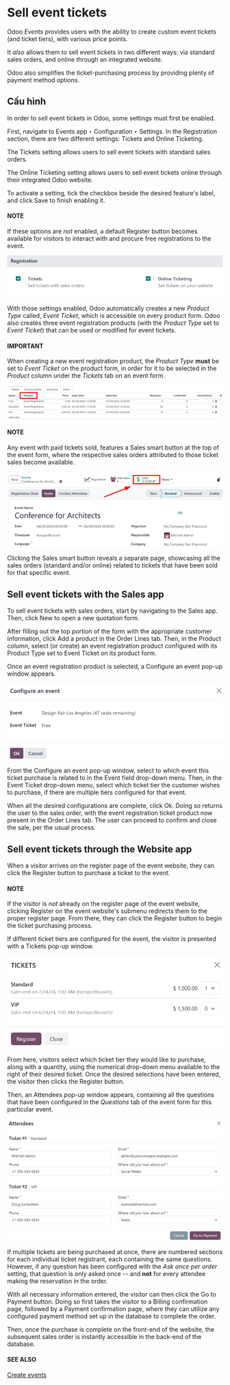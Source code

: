 # Sell event tickets

Odoo *Events* provides users with the ability to create custom event tickets (and ticket tiers),
with various price points.

It *also* allows them to sell event tickets in two different ways: via standard sales orders, and
online through an integrated website.

Odoo also simplifies the ticket-purchasing process by providing plenty of payment method options.

## Cấu hình

In order to sell event tickets in Odoo, some settings must first be enabled.

First, navigate to Events app ‣ Configuration ‣ Settings. In the
Registration section, there are two different settings: Tickets and
Online Ticketing.

The Tickets setting allows users to sell event tickets with standard sales orders.

The Online Ticketing setting allows users to sell event tickets online through their
integrated Odoo website.

To activate a setting, tick the checkbox beside the desired feature's label, and click
Save to finish enabling it.

#### NOTE
If these options are *not* enabled, a default Register button becomes available for
visitors to interact with and procure free registrations to the event.

![View of the settings page for Odoo Events.](../../../_images/events-settings-tickets.png)

With those settings enabled, Odoo automatically creates a new *Product Type* called, *Event Ticket*,
which is accessible on every product form. Odoo also creates three event registration products (with
the *Product Type* set to *Event Ticket*) that can be used or modified for event tickets.

#### IMPORTANT
When creating a new event registration product, the *Product Type* **must** be set to *Event
Ticket* on the product form, in order for it to be selected in the *Product* column under the
*Tickets* tab on an event form.

![View of an event form highlighting the column product under the tickets tab in Odoo.](../../../_images/events-tickets-registration-product.png)

#### NOTE
Any event with paid tickets sold, features a <i class="fa fa-dollar"></i> Sales smart button at
the top of the event form, where the respective sales orders attributed to those ticket sales
become available.

![View of an event's form and the sales smart button in Odoo Events.](../../../_images/events-sales-smartbutton.png)

Clicking the <i class="fa fa-dollar"></i> Sales smart button reveals a separate page, showcasing
all the sales orders (standard and/or online) related to tickets that have been sold for that
specific event.

## Sell event tickets with the Sales app

To sell event tickets with sales orders, start by navigating to the Sales app.
Then, click New to open a new quotation form.

After filling out the top portion of the form with the appropriate customer information, click
Add a product in the Order Lines tab. Then, in the Product
column, select (or create) an event registration product configured with its Product
Type set to Event Ticket on its product form.

Once an event registration product is selected, a Configure an event pop-up window
appears.

![Standard 'Configure an event' pop-up window that appears on an event ticket sales order.](../../../_images/configure-event-popup.png)

From the Configure an event pop-up window, select to which event this ticket purchase is
related to in the Event field drop-down menu. Then, in the Event Ticket
drop-down menu, select which ticket tier the customer wishes to purchase, if there are multiple
tiers configured for that event.

When all the desired configurations are complete, click Ok. Doing so returns the user to
the sales order, with the event registration ticket product now present in the Order
Lines tab. The user can proceed to confirm and close the sale, per the usual process.

## Sell event tickets through the Website app

When a visitor arrives on the register page of the event website, they can click the
Register button to purchase a ticket to the event.

#### NOTE
If the visitor is *not* already on the register page of the event website, clicking
Register on the event website's submenu redirects them to the proper
register page. From there, they can click the Register button to begin the ticket
purchasing process.

If different ticket tiers are configured for the event, the visitor is presented with a
Tickets pop-up window.

![The tickets pop-up window that appears on the event's website when 'Register' is clicked.](../../../_images/tickets-popup.png)

From here, visitors select which ticket tier they would like to purchase, along with a quantity,
using the numerical drop-down menu available to the right of their desired ticket. Once the desired
selections have been entered, the visitor then clicks the Register button.

Then, an Attendees pop-up window appears, containing all the questions that have been
configured in the *Questions* tab of the event form for this particular event.

![The attendees pop-up window that appears on the event's website when 'Ok' is clicked.](../../../_images/attendees-popup.png)

If multiple tickets are being purchased at once, there are numbered sections for each individual
ticket registrant, each containing the same questions. However, if any question has been configured
with the *Ask once per order* setting, that question is only asked once -- and **not** for every
attendee making the reservation in the order.

With all necessary information entered, the visitor can then click the Go to Payment
button. Doing so first takes the visitor to a Billing confirmation page, followed by a
Payment confirmation page, where they can utilize any configured payment method set up
in the database to complete the order.

Then, once the purchase is complete on the front-end of the website, the subsequent sales order is
instantly accessible in the back-end of the database.

#### SEE ALSO
[Create events](create_events.md)
